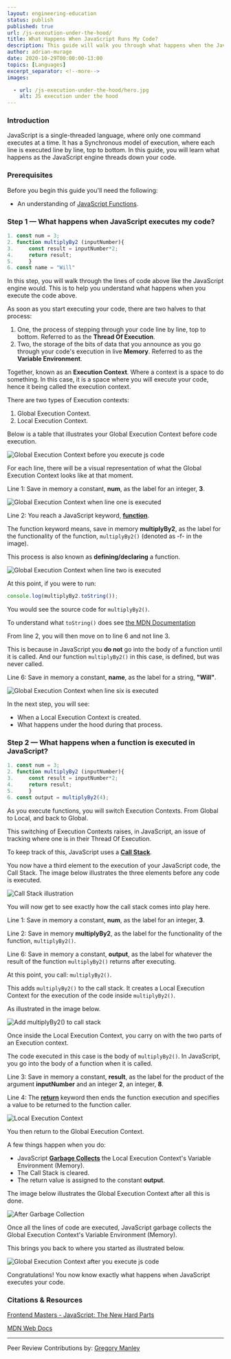 ```yaml
---
layout: engineering-education
status: publish
published: true
url: /js-execution-under-the-hood/
title: What Happens When JavaScript Runs My Code?
description: This guide will walk you through what happens when the JavaScript (a single-threaded language) engine runs your code.
author: adrian-murage
date: 2020-10-29T00:00:00-13:00
topics: [Languages]
excerpt_separator: <!--more-->
images:

  - url: /js-execution-under-the-hood/hero.jpg
    alt: JS execution under the hood
---
```

### Introduction
JavaScript is a single-threaded language, where only one command executes at a time. It has a Synchronous model of execution, where each line is executed line by line, top to bottom. In this guide, you will learn what happens as the JavaScript engine threads down your code.
<!--more-->
### Prerequisites
Before you begin this guide you'll need the following:

- An understanding of [JavaScript Functions](https://developer.mozilla.org/en-US/docs/Web/JavaScript/Guide/Functions).

### Step 1 — What happens when JavaScript executes my code?
```JavaScript
1. const num = 3;
2. function multiplyBy2 (inputNumber){
3.     const result = inputNumber*2;
4.     return result;
5.     }
6. const name = "Will"
```

In this step, you will walk through the lines of code above like the JavaScript engine would. This is to help you understand what happens when you execute the code above.

As soon as you start executing your code, there are two halves to that process:

1. One, the process of stepping through your code line by line, top to bottom. Referred to as the **Thread Of Execution**.
2. Two, the storage of the bits of data that you announce as you go through your code's execution in live **Memory**. Referred to as the **Variable Environment**.

Together, known as an **Execution Context**. Where a context is a space to do something. In this case, it is a space where you will execute your code, hence it being called the execution context.

There are two types of Execution contexts:
1. Global Execution Context.
2. Local Execution Context.

Below is a table that illustrates your Global Execution Context before code execution.

![Global Execution Context before you execute js code](/js-execution-under-the-hood/global_execution_context_before_executing_js_code.jpg)

For each line, there will be a visual representation of what the Global Execution Context looks like at that moment.

Line 1: Save in memory a constant, **num**, as the label for an integer, **3**.

![Global Execution Context when line one is executed](/js-execution-under-the-hood/step_one_line_one.jpg)

Line 2: You reach a JavaScript keyword, [**function**](https://developer.mozilla.org/en-US/docs/Web/JavaScript/Guide/Functions).

The function keyword means, save in memory **multiplyBy2**, as the label for the functionality of the function, `multiplyBy2()` (denoted as -f- in the image).

This process is also known as **defining/declaring** a function.

![Global Execution Context when line two is executed](/js-execution-under-the-hood/step_one_line_two.jpg)

At this point, if you were to run:
```JavaScript
console.log(multiplyBy2.toString());
```

You would see the source code for `multiplyBy2()`.

To understand what `toString()` does see [the MDN Documentation](https://developer.mozilla.org/en-US/docs/Web/API/Location/toString)

From line 2, you will then move on to line 6 and not line 3.

This is because in JavaScript you **do not** go into the body of a function until it is called. And our function `multiplyBy2()` in this case, is defined, but was never called.

Line 6: Save in memory a constant, **name**, as the label for a string, **"Will"**.

![Global Execution Context when line six is executed](/js-execution-under-the-hood/step_one_line_six.jpg)

In the next step, you will see:
- When a Local Execution Context is created.
- What happens under the hood during that process.

### Step 2 — What happens when a function is executed in JavaScript?
```JavaScript
1. const num = 3;
2. function multiplyBy2 (inputNumber){
3.     const result = inputNumber*2;
4.     return result;
5.     }
6. const output = multiplyBy2(4);
```

As you execute functions, you will switch Execution Contexts. From Global to Local, and back to Global.

This switching of Execution Contexts raises, in JavaScript, an issue of tracking where one is in their Thread Of Execution.

To keep track of this, JavaScript uses a [**Call Stack**](https://developer.mozilla.org/en-US/docs/Glossary/Call_stack).

You now have a third element to the execution of your JavaScript code, the Call Stack. The image below illustrates the three elements before any code is executed.

![Call Stack illustration](/js-execution-under-the-hood/call_stack_intro.jpg)

You will now get to see exactly how the call stack comes into play here.

Line 1: Save in memory a constant, **num**, as the label for an integer, **3**.

Line 2: Save in memory **multiplyBy2**, as the label for the functionality of the function, `multiplyBy2()`.

Line 6: Save in memory a constant, **output**, as the label for whatever the result of the function  `multiplyBy2()` returns after executing.

At this point, you call: `multiplyBy2()`.

This adds `multiplyBy2()` to the call stack. It creates a Local Execution Context for the execution of the code inside `multiplyBy2()`.

As illustrated in the image below.

![Add multiplyBy2() to call stack](/js-execution-under-the-hood/call_stack_add_multiplyBy2.jpg)

Once inside the Local Execution Context, you carry on with the two parts of an Execution context.

The code executed in this case is the body of `multiplyBy2()`. In JavaScript, you go into the body of a function when it is called.

Line 3: Save in memory a constant, **result**, as the label for the product of the argument **inputNumber** and an integer **2**, an integer, **8**.

Line 4: The [**return**](https://developer.mozilla.org/en-US/docs/Web/JavaScript/Reference/Statements/return) keyword then ends the function execution and specifies a value to be returned to the function caller.

![Local Execution Context](/js-execution-under-the-hood/local_execution_context.jpg)

You then return to the Global Execution Context.

A few things happen when you do:
- JavaScript [**Garbage Collects**](https://developer.mozilla.org/en-US/docs/Web/JavaScript/Memory_Management) the Local Execution Context's Variable Environment (Memory).
- The Call Stack is cleared.
- The return value is assigned to the constant **output**.

The image below illustrates the Global Execution Context after all this is done.

![After Garbage Collection](/js-execution-under-the-hood/after_garbage_collection.jpg)

Once all the lines of code are executed, JavaScript garbage collects the Global Execution Context's Variable Environment (Memory).

This brings you back to where you started as illustrated below.

![Global Execution Context after you execute js code](/js-execution-under-the-hood/global_execution_context_after_executing_js_code.jpg)

Congratulations! You now know exactly what happens when JavaScript executes your code.

### Citations & Resources
[Frontend Masters - JavaScript: The New Hard Parts](https://frontendmasters.com/courses/javascript-new-hard-parts/)

[MDN Web Docs](https://developer.mozilla.org/en-US/)

---
Peer Review Contributions by: [Gregory Manley](/authors/gregory-manley/)
